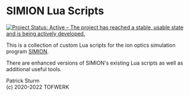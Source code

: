 # SIMION Lua Scripts

<!-- badges: start -->
[![Project Status: Active – The project has reached a stable, usable state and is being actively developed.](https://www.repostatus.org/badges/latest/active.svg)](https://www.repostatus.org/#active)
<!-- badges: end -->

This is a collection of custom Lua scripts for the ion optics simulation program 
[SIMION](http://simion.com/). 

There are enhanced versions of SIMION's
existing Lua scripts as well as additional useful tools.

Patrick Sturm\
\(c) 2020-2022 TOFWERK
